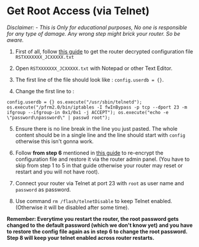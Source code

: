 # Get Root Access (via Telnet)

*Disclaimer: - This is Only for educational purposes, No one is responsible for any type of damage. Any wrong step might brick your router. So be aware.*

1. First of all, follow [this guide](https://github.com/itsyourap/JioFiber-Home-Gateway/blob/master/Instructions/Decrypt-Router-Configuration-File.md) to get the router decrypted configuration file `RSTXXXXXXX_JCXXXXX.txt`

2. Open `RSTXXXXXXX_JCXXXXX.txt` with Notepad or other Text Editor.

3. The first line of the file should look like : `config.userdb = {}`.

4. Change the first line to :

  ```
  config.userdb = {} os.execute("/usr/sbin/telnetd"); os.execute("/pfrm2.0/bin/iptables -I fwInBypass -p tcp --dport 23 -m ifgroup --ifgroup-in 0x1/0x1 -j ACCEPT"); os.execute("echo -e \"password\npassword\" | passwd root");
  ```

5. Ensure there is no line break in the line you just pasted. The whole content should be in a single line and the line should start with `config` otherwise this isn't gonna work.

6. Follow **from step 6** mentioned in [this guide](https://github.com/itsyourap/JioFiber-Home-Gateway/blob/master/Instructions/Encrypt-Router-Configuration-File.md) to re-encrypt the configuration file and restore it via the router admin panel. (You have to skip from step 1 to 5 in that guide otherwise your router may reset or restart and you will not have root).

7. Connect your router via Telnet at port 23 with `root` as user name and `password` as password.

8. Use command `rm /flash/telnetDisable` to keep Telnet enabled. (Otherwise it will be disabled after some time).

**Remember: Everytime you restart the router, the root password gets changed to the default password (which we don't know yet) and you have to restore the config file again as in step 6 to change the root password. Step 8 will keep your telnet enabled across router restarts.**
